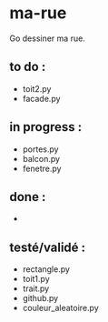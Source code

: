 # ma-rue
Go dessiner ma rue.

## to do :
- toit2.py
- facade.py

## in progress :
- portes.py
- balcon.py
- fenetre.py

## done :
-

## testé/validé :
- rectangle.py
- toit1.py
- trait.py
- github.py
- couleur_aleatoire.py
